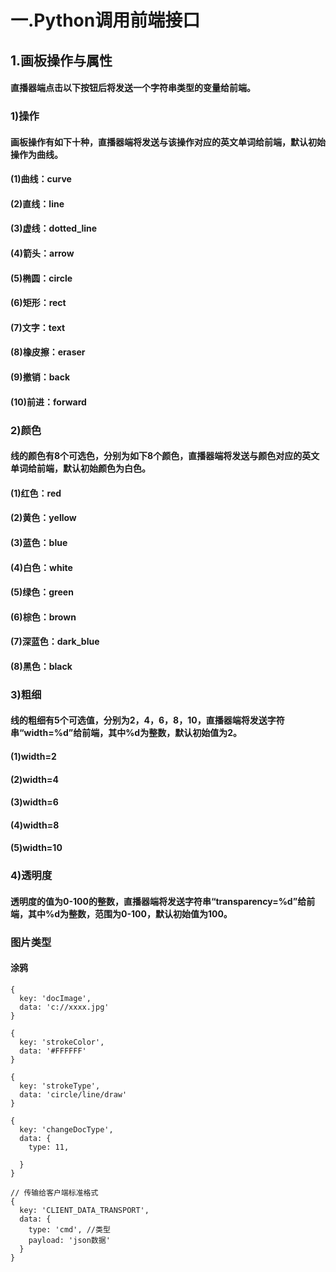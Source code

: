 # 一.Python调用前端接口
## 1.画板操作与属性
#### 直播器端点击以下按钮后将发送一个字符串类型的变量给前端。
### 1)操作
#### 画板操作有如下十种，直播器端将发送与该操作对应的英文单词给前端，默认初始操作为曲线。
#### (1)曲线：curve
#### (2)直线：line
#### (3)虚线：dotted_line
#### (4)箭头：arrow
#### (5)椭圆：circle
#### (6)矩形：rect
#### (7)文字：text
#### (8)橡皮擦：eraser
#### (9)撤销：back
#### (10)前进：forward
### 2)颜色
#### 线的颜色有8个可选色，分别为如下8个颜色，直播器端将发送与颜色对应的英文单词给前端，默认初始颜色为白色。
#### (1)红色：red
#### (2)黄色：yellow
#### (3)蓝色：blue
#### (4)白色：white
#### (5)绿色：green
#### (6)棕色：brown
#### (7)深蓝色：dark_blue
#### (8)黑色：black
### 3)粗细
#### 线的粗细有5个可选值，分别为2，4，6，8，10，直播器端将发送字符串“width=%d”给前端，其中%d为整数，默认初始值为2。
#### (1)width=2
#### (2)width=4
#### (3)width=6
#### (4)width=8
#### (5)width=10
### 4)透明度
#### 透明度的值为0-100的整数，直播器端将发送字符串“transparency=%d”给前端，其中%d为整数，范围为0-100，默认初始值为100。
### 图片类型

#### 涂鸦
    {
      key: 'docImage',
      data: 'c://xxxx.jpg'
    }

    {
      key: 'strokeColor',
      data: '#FFFFFF'
    }

    {
      key: 'strokeType',
      data: 'circle/line/draw'
    }

    {
      key: 'changeDocType',
      data: {
        type: 11,

      }
    }

    // 传输给客户端标准格式
    {
      key: 'CLIENT_DATA_TRANSPORT',
      data: {
        type: 'cmd', //类型
        payload: 'json数据'
      }
    }